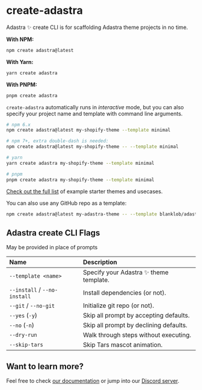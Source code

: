 # create-adastra

Adastra ✨ create CLI is for scaffolding Adastra theme projects in no time.

**With NPM:**

```bash
npm create adastra@latest
```

**With Yarn:**

```bash
yarn create adastra
```

**With PNPM:**

```bash
pnpm create adastra
```

`create-adastra` automatically runs in _interactive_ mode, but you can also specify your project name and template with command line arguments.

```bash
# npm 6.x
npm create adastra@latest my-shopify-theme --template minimal

# npm 7+, extra double-dash is needed:
npm create adastra@latest my-shopify-theme -- --template minimal

# yarn
yarn create adastra my-shopify-theme --template minimal

# pnpm
pnpm create adastra my-shopify-theme --template minimal
```

[Check out the full list][examples] of example starter themes and usecases.

You can also use any GitHub repo as a template:

```bash
npm create adastra@latest my-adastra-theme -- --template blanklob/adastra-minimal-template
```

## Adastra create CLI Flags

May be provided in place of prompts

| Name                         | Description                             |
| :--------------------------- | :-------------------------------------- |
| `--template <name>`          | Specify your Adastra ✨ theme template. |
| `--install` / `--no-install` | Install dependencies (or not).          |
| `--git` / `--no-git`         | Initialize git repo (or not).           |
| `--yes` (`-y`)               | Skip all prompt by accepting defaults.  |
| `--no` (`-n`)                | Skip all prompt by declining defaults.  |
| `--dry-run`                  | Walk through steps without executing.   |
| `--skip-tars`                | Skip Tars mascot animation.             |

[examples]: https://github.com/blanklob/adastra/tree/main/examples

## Want to learn more?

Feel free to check [our documentation](https://docs.blanklob.com) or jump into our [Discord server](https://help.blanklob.com).
